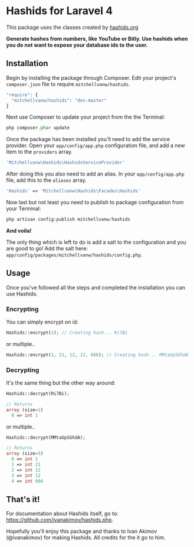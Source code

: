 # Hashids for Laravel 4

This package uses the classes created by [hashids.org](http://www.hashids.org/ "http://www.hashids.org/")

<b>Generate hashes from numbers, like YouTube or Bitly.
Use hashids when you do not want to expose your database ids to the user.</b>

## Installation
Begin by installing the package through Composer. Edit your project's `composer.json` file to require `mitchellvanw/hashids`.

  ```php
  "require": {
    "mitchellvanw/hashids": "dev-master"
  }
  ```

Next use Composer to update your project from the the Terminal:

  ```php
  php composer.phar update
  ```

Once the package has been installed you'll need to add the service provider. Open your `app/config/app.php` configuration file, and add a new item to the `providers` array.

  ```php
  'Mitchellvanw\Hashids\HashidsServiceProvider'
  ```

After doing this you also need to add an alias. In your `app/config/app.php` file, add this to the `aliases` array.

  ```php
  'Hashids' => 'Mitchellvanw\Hashids\Facades\Hashids'
  ```

Now last but not least you need to publish to package configuration from your Terminal:

  ```php
  php artisan config:publish mitchellvanw/hashids
  ```

<b>And voila!</b>

The only thing which is left to do is add a salt to the configuration and you are good to go! Add the salt here: `app/config/packages/mitchellvanw/hashids/config.php`.

## Usage
Once you've followed all the steps and completed the installation you can use Hashids.

### Encrypting
You can simply encrypt on id:

  ```php
  Hashids::encrypt(1); // Creating hash... Ri7Bi
  ```

or multiple..

  ```php
  Hashids::encrypt(1, 21, 12, 12, 666); // Creating hash... MMtaUpSGhdA
  ```

### Decrypting
It's the same thing but the other way around:

  ```php
  Hashids::decrypt(Ri7Bi);

  // Returns
  array (size=1)
    0 => int 1
  ```

or multiple..

  ```php
  Hashids::decrypt(MMtaUpSGhdA);

  // Returns
  array (size=5)
    0 => int 1
    1 => int 21
    2 => int 12
    3 => int 12
    4 => int 666
  ```

## That's it!
For documentation about Hashids itself, go to: https://github.com/ivanakimov/hashids.php.

Hopefully you'll enjoy this package and thanks to Ivan Akimov (@ivanakimov) for making Hashids. All credits for the it go to him.